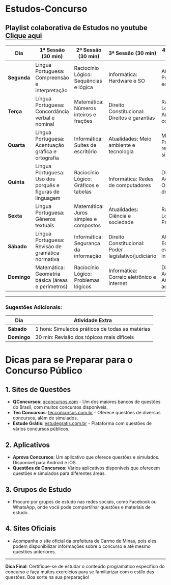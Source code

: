 # Estudos-Concurso

## Playlist colaborativa de Estudos no youtube [Clique aqui](https://www.youtube.com/playlist?list=PLdKWRMG0YzNuLCnFAUZUZNqwVsuCW8Oy6)


| **Dia**       | **1ª Sessão (30 min)**                               | **2ª Sessão (30 min)**                    | **3ª Sessão (30 min)**                           | **4ª Sessão (30 min)**                              |
|---------------|------------------------------------------------------|-------------------------------------------|--------------------------------------------------|-----------------------------------------------------|
| **Segunda**   | Língua Portuguesa: Compreensão e interpretação        | Raciocínio Lógico: Sequências e lógica     | Informática: Hardware e SO                       | Atualidades: Política e economia                    |
| **Terça**     | Língua Portuguesa: Concordância verbal e nominal      | Matemática: Números inteiros e frações     | Direito Constitucional: Direitos e garantias     | Raciocínio Lógico: Análise combinatória             |
| **Quarta**    | Língua Portuguesa: Acentuação gráfica e ortografia    | Informática: Suítes de escritório          | Atualidades: Meio ambiente e tecnologia          | Matemática: Porcentagem e regra de três simples     |
| **Quinta**    | Língua Portuguesa: Uso dos porquês e figuras de linguagem | Raciocínio Lógico: Gráficos e tabelas     | Informática: Redes de computadores               | Direito Administrativo: Organização do Estado       |
| **Sexta**     | Língua Portuguesa: Gêneros textuais                   | Matemática: Juros simples e compostos      | Atualidades: Ciência e sociedade                 | Raciocínio Lógico: Probabilidade                    |
| **Sábado**    | Língua Portuguesa: Revisão de gramática normativa     | Informática: Segurança da informação       | Direito Constitucional: Poder legislativo/judiciário | Atualidades: Economia e eventos internacionais     |
| **Domingo**   | Matemática: Geometria básica (áreas e perímetros)     | Raciocínio Lógico: Problemas lógicos       | Informática: Correio eletrônico e internet       | Direito Administrativo: Atos administrativos        |

---

### Sugestões Adicionais:

| **Dia**       | **Atividade Extra**                                  |
|---------------|------------------------------------------------------|
| **Sábado**    | 1 hora: Simulados práticos de todas as matérias       |
| **Domingo**   | 30 min: Revisão dos tópicos mais difíceis             |

# Dicas para se Preparar para o Concurso Público

## 1. Sites de Questões
- **QConcursos**: [qconcursos.com](https://www.qconcursos.com) - Um dos maiores bancos de questões do Brasil, com muitos concursos disponíveis.
- **Tec Concursos**: [tecconcursos.com.br](https://www.tecconcursos.com.br) - Oferece questões de diversos concursos, além de simulados.
- **Estude Grátis**: [estudegratis.com.br](https://www.estudegratis.com.br) - Plataforma com questões de vários concursos públicos.

## 2. Aplicativos
- **Aprova Concursos**: Um aplicativo que oferece questões e simulados. Disponível para Android e iOS.
- **Questões de Concursos**: Vários aplicativos disponíveis que oferecem questões e simulados para diferentes áreas.

## 3. Grupos de Estudo
- Procure por grupos de estudo nas redes sociais, como Facebook ou WhatsApp, onde você pode compartilhar questões e materiais de estudo.

## 4. Sites Oficiais
- Acompanhe o site oficial da prefeitura de Carmo de Minas, pois eles podem disponibilizar informações sobre o concurso e até mesmo questões anteriores.

---

**Dica Final**: Certifique-se de estudar o conteúdo programático específico do concurso e faça muitos exercícios para se familiarizar com o estilo das questões. Boa sorte na sua preparação!
